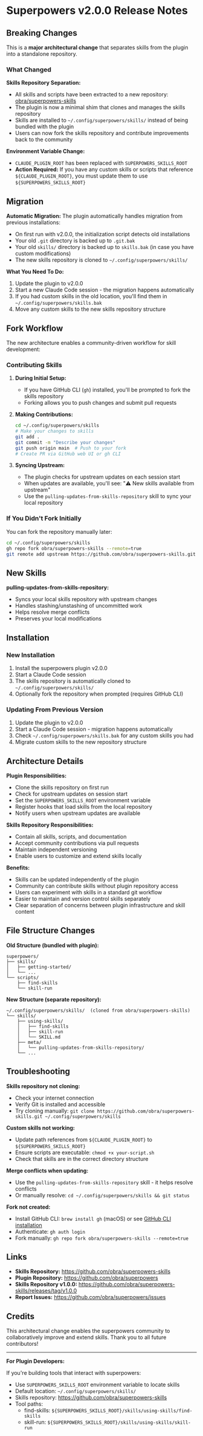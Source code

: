 # Superpowers v2.0.0 Release Notes

## Breaking Changes

This is a **major architectural change** that separates skills from the plugin into a standalone repository.

### What Changed

**Skills Repository Separation:**
- All skills and scripts have been extracted to a new repository: [obra/superpowers-skills](https://github.com/obra/superpowers-skills)
- The plugin is now a minimal shim that clones and manages the skills repository
- Skills are installed to `~/.config/superpowers/skills/` instead of being bundled with the plugin
- Users can now fork the skills repository and contribute improvements back to the community

**Environment Variable Change:**
- `CLAUDE_PLUGIN_ROOT` has been replaced with `SUPERPOWERS_SKILLS_ROOT`
- **Action Required:** If you have any custom skills or scripts that reference `${CLAUDE_PLUGIN_ROOT}`, you must update them to use `${SUPERPOWERS_SKILLS_ROOT}`

## Migration

**Automatic Migration:**
The plugin automatically handles migration from previous installations:
- On first run with v2.0.0, the initialization script detects old installations
- Your old `.git` directory is backed up to `.git.bak`
- Your old `skills/` directory is backed up to `skills.bak` (in case you have custom modifications)
- The new skills repository is cloned to `~/.config/superpowers/skills/`

**What You Need To Do:**
1. Update the plugin to v2.0.0
2. Start a new Claude Code session - the migration happens automatically
3. If you had custom skills in the old location, you'll find them in `~/.config/superpowers/skills.bak`
4. Move any custom skills to the new skills repository structure

## Fork Workflow

The new architecture enables a community-driven workflow for skill development:

### Contributing Skills

1. **During Initial Setup:**
   - If you have GitHub CLI (`gh`) installed, you'll be prompted to fork the skills repository
   - Forking allows you to push changes and submit pull requests

2. **Making Contributions:**
   ```bash
   cd ~/.config/superpowers/skills
   # Make your changes to skills
   git add .
   git commit -m "Describe your changes"
   git push origin main  # Push to your fork
   # Create PR via GitHub web UI or gh CLI
   ```

3. **Syncing Upstream:**
   - The plugin checks for upstream updates on each session start
   - When updates are available, you'll see: "⚠️ New skills available from upstream"
   - Use the `pulling-updates-from-skills-repository` skill to sync your local repository

### If You Didn't Fork Initially

You can fork the repository manually later:
```bash
cd ~/.config/superpowers/skills
gh repo fork obra/superpowers-skills --remote=true
git remote add upstream https://github.com/obra/superpowers-skills.git
```

## New Skills

**pulling-updates-from-skills-repository:**
- Syncs your local skills repository with upstream changes
- Handles stashing/unstashing of uncommitted work
- Helps resolve merge conflicts
- Preserves your local modifications

## Installation

### New Installation
1. Install the superpowers plugin v2.0.0
2. Start a Claude Code session
3. The skills repository is automatically cloned to `~/.config/superpowers/skills/`
4. Optionally fork the repository when prompted (requires GitHub CLI)

### Updating From Previous Version
1. Update the plugin to v2.0.0
2. Start a Claude Code session - migration happens automatically
3. Check `~/.config/superpowers/skills.bak` for any custom skills you had
4. Migrate custom skills to the new repository structure

## Architecture Details

**Plugin Responsibilities:**
- Clone the skills repository on first run
- Check for upstream updates on session start
- Set the `SUPERPOWERS_SKILLS_ROOT` environment variable
- Register hooks that load skills from the local repository
- Notify users when upstream updates are available

**Skills Repository Responsibilities:**
- Contain all skills, scripts, and documentation
- Accept community contributions via pull requests
- Maintain independent versioning
- Enable users to customize and extend skills locally

**Benefits:**
- Skills can be updated independently of the plugin
- Community can contribute skills without plugin repository access
- Users can experiment with skills in a standard git workflow
- Easier to maintain and version control skills separately
- Clear separation of concerns between plugin infrastructure and skill content

## File Structure Changes

**Old Structure (bundled with plugin):**
```
superpowers/
├── skills/
│   ├── getting-started/
│   └── ...
└── scripts/
    ├── find-skills
    └── skill-run
```

**New Structure (separate repository):**
```
~/.config/superpowers/skills/  (cloned from obra/superpowers-skills)
└── skills/
    ├── using-skills/
    │   ├── find-skills
    │   ├── skill-run
    │   └── SKILL.md
    ├── meta/
    │   └── pulling-updates-from-skills-repository/
    └── ...
```

## Troubleshooting

**Skills repository not cloning:**
- Check your internet connection
- Verify Git is installed and accessible
- Try cloning manually: `git clone https://github.com/obra/superpowers-skills.git ~/.config/superpowers/skills`

**Custom skills not working:**
- Update path references from `${CLAUDE_PLUGIN_ROOT}` to `${SUPERPOWERS_SKILLS_ROOT}`
- Ensure scripts are executable: `chmod +x your-script.sh`
- Check that skills are in the correct directory structure

**Merge conflicts when updating:**
- Use the `pulling-updates-from-skills-repository` skill - it helps resolve conflicts
- Or manually resolve: `cd ~/.config/superpowers/skills && git status`

**Fork not created:**
- Install GitHub CLI: `brew install gh` (macOS) or see [GitHub CLI installation](https://cli.github.com/)
- Authenticate: `gh auth login`
- Fork manually: `gh repo fork obra/superpowers-skills --remote=true`

## Links

- **Skills Repository:** https://github.com/obra/superpowers-skills
- **Plugin Repository:** https://github.com/obra/superpowers
- **Skills Repository v1.0.0:** https://github.com/obra/superpowers-skills/releases/tag/v1.0.0
- **Report Issues:** https://github.com/obra/superpowers/issues

## Credits

This architectural change enables the superpowers community to collaboratively improve and extend skills. Thank you to all future contributors!

---

**For Plugin Developers:**

If you're building tools that interact with superpowers:
- Use `SUPERPOWERS_SKILLS_ROOT` environment variable to locate skills
- Default location: `~/.config/superpowers/skills/`
- Skills repository: https://github.com/obra/superpowers-skills
- Tool paths:
  - find-skills: `${SUPERPOWERS_SKILLS_ROOT}/skills/using-skills/find-skills`
  - skill-run: `${SUPERPOWERS_SKILLS_ROOT}/skills/using-skills/skill-run`

